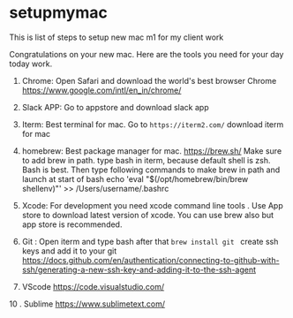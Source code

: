 # setupmymac
This is list of steps to setup new mac m1 for my client work

Congratulations on your new mac. Here are the tools you need for your day today work. 

1. Chrome: Open Safari and download the world's best browser Chrome 
https://www.google.com/intl/en_in/chrome/

3. Slack APP: Go to appstore and download slack app

4. Iterm: Best terminal for mac. 
Go to ```https://iterm2.com/``` download iterm for mac

5. homebrew: Best package manager for mac. 
https://brew.sh/
Make sure to add brew in path.
type bash in iterm, because default shell is zsh. Bash is best. 
Then type following commands to make brew in path and launch at start of bash
echo 'eval "$(/opt/homebrew/bin/brew shellenv)"' >> /Users/username/.bashrc

7. Xcode: For development you need xcode command line tools . Use App store to download latest version of xcode. 
You can use brew also but app store is recommended. 

8. Git : Open iterm and type bash after that 
```brew install git ```
create ssh keys and add it to your git 
https://docs.github.com/en/authentication/connecting-to-github-with-ssh/generating-a-new-ssh-key-and-adding-it-to-the-ssh-agent

9. VScode 
https://code.visualstudio.com/

10 . Sublime 
https://www.sublimetext.com/


